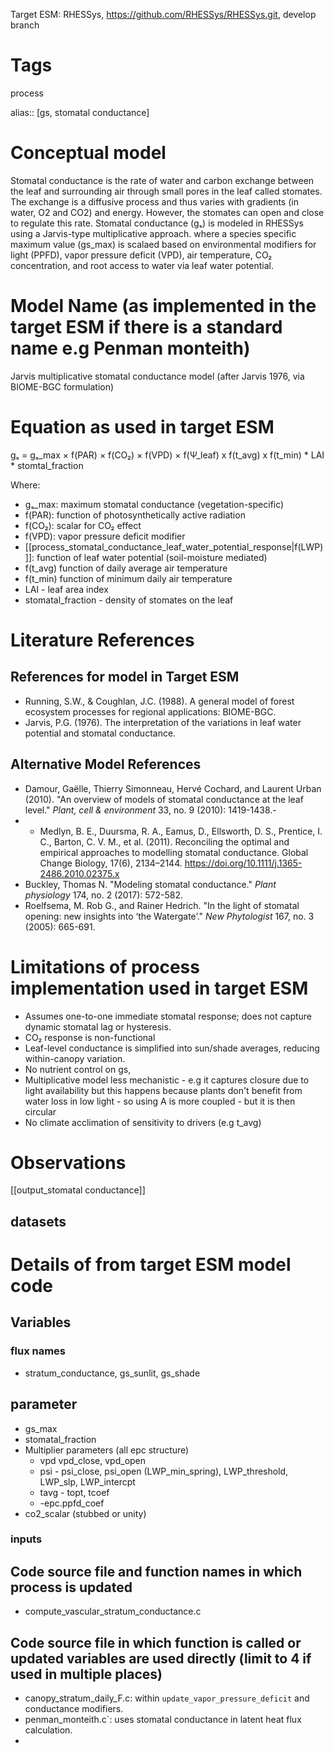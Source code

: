 
Target ESM: RHESSys, https://github.com/RHESSys/RHESSys.git, develop branch 

# Tags
process

alias:: [gs, stomatal conductance]

# Conceptual model
Stomatal conductance is the rate of  water and carbon exchange between the leaf and surrounding air through small pores in the leaf called stomates. The exchange is a diffusive process and thus varies with gradients (in water, O2 and CO2) and energy. However, the stomates  can open and close to  regulate this rate.  Stomatal conductance (gₛ) is modeled in RHESSys using a Jarvis-type multiplicative approach. where a species specific maximum value (gs_max) is scalaed based on environmental modifiers for light (PPFD), vapor pressure deficit (VPD), air temperature, CO₂ concentration, and root access to water via leaf water potential.

# Model Name (as implemented in the target ESM if there is a standard name e.g Penman monteith)
Jarvis multiplicative stomatal conductance model (after Jarvis 1976, via BIOME-BGC formulation)

# Equation as used in target ESM
gₛ = gₛ_max × f(PAR) × f(CO₂) × f(VPD) × f(Ψ_leaf) x f(t_avg) x f(t_min) * LAI * stomtal_fraction

Where:
- gₛ_max: maximum stomatal conductance (vegetation-specific)
- f(PAR): function of photosynthetically active radiation
- f(CO₂): scalar for CO₂ effect 
- f(VPD): vapor pressure deficit modifier
- [[process_stomatal_conductance_leaf_water_potential_response|f(LWP)]]: function of leaf water potential (soil-moisture mediated)
- f(t_avg) function of daily average air temperature
- f(t_min) function of minimum daily air temperature
- LAI - leaf area index
- stomatal_fraction - density of stomates on the leaf

# Literature References
## References for model in Target ESM
- Running, S.W., & Coughlan, J.C. (1988). A general model of forest ecosystem processes for regional applications: BIOME-BGC.
- Jarvis, P.G. (1976). The interpretation of the variations in leaf water potential and stomatal conductance.

## Alternative Model References

- Damour, Gaëlle, Thierry Simonneau, Hervé Cochard, and Laurent Urban (2010). "An overview of models of stomatal conductance at the leaf level." _Plant, cell & environment_ 33, no. 9 (2010): 1419-1438.-
- - Medlyn, B. E., Duursma, R. A., Eamus, D., Ellsworth, D. S., Prentice, I. C., Barton, C. V. M., et al. (2011). Reconciling the optimal and empirical approaches to modelling stomatal conductance. Global Change Biology, 17(6), 2134–2144. https://doi.org/10.1111/j.1365-2486.2010.02375.x
- Buckley, Thomas N. "Modeling stomatal conductance." _Plant physiology_ 174, no. 2 (2017): 572-582.
- Roelfsema, M. Rob G., and Rainer Hedrich. "In the light of stomatal opening: new insights into ‘the Watergate’." _New Phytologist_ 167, no. 3 (2005): 665-691.

# Limitations of process implementation used in target ESM
- Assumes one-to-one immediate stomatal response; does not capture dynamic stomatal lag or hysteresis.
- CO₂ response is  non-functional 
- Leaf-level conductance is simplified into sun/shade averages, reducing within-canopy variation.
- No nutrient control on gs, 
- Multiplicative model less mechanistic  - e.g it captures closure due to light availability but this happens because plants don't benefit from water loss in low light - so using A is more coupled - but it is then circular
- No climate acclimation of sensitivity to drivers (e.g t_avg)

# Observations

[[output_stomatal conductance]]



## datasets

# Details of  from target ESM model code
##  Variables


	
### flux names
- stratum_conductance, gs_sunlit,  gs_shade




## parameter 
- gs_max
- stomatal_fraction
- Multiplier parameters (all epc structure)
	- vpd  vpd_close, vpd_open
	- psi - psi_close, psi_open (LWP_min_spring), LWP_threshold, LWP_slp, LWP_intercpt
	- tavg - topt, tcoef
	- -epc.ppfd_coef
- co2_scalar (stubbed or unity)

### inputs



## Code source file and function names in which process is updated
- compute_vascular_stratum_conductance.c
 
## Code source file in which function is called or updated variables are used directly (limit to 4 if used in multiple places)
- canopy_stratum_daily_F.c: within `update_vapor_pressure_deficit` and conductance modifiers.
- penman_monteith.c`: uses stomatal conductance in latent heat flux calculation.
-
